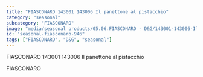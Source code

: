 ```yaml
---
title: "FIASCONARO 143001 143006 Il panettone al pistacchio"
category: "seasonal"
subcategory: "FIASCONARO"
image: "media/seasonal products/05.06.FIASCONARO - D&G/143001-143006-Il-panettone-al-pistacchio.jpg"
id: "seasonal-fiasconaro-946"
tags: ["FIASCONARO", "D&G", "seasonal"]
---
```


FIASCONARO 143001 143006 Il panettone al pistacchio

FIASCONARO
